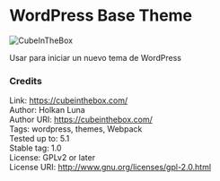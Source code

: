 WordPress Base Theme
=============

![CubeInTheBox](https://cubeinthebox.com/screenshot.png)

Usar para iniciar un nuevo tema de WordPress

### Credits

Link: https://cubeinthebox.com/<br />
Author: Holkan Luna<br />
Author URI: https://cubeinthebox.com/<br />
Tags: wordpress, themes, Webpack<br />
Tested up to: 5.1<br />
Stable tag: 1.0<br />
License: GPLv2 or later<br />
License URI: http://www.gnu.org/licenses/gpl-2.0.html<br />
